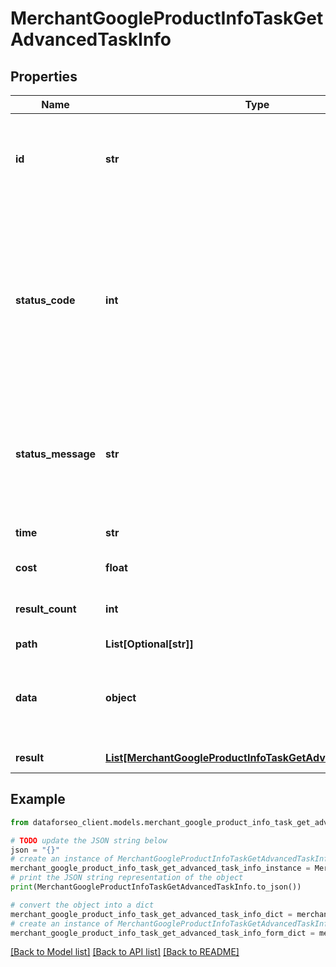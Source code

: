 # MerchantGoogleProductInfoTaskGetAdvancedTaskInfo


## Properties

Name | Type | Description | Notes
------------ | ------------- | ------------- | -------------
**id** | **str** | task identifier unique task identifier in our system in the UUID format | [optional] 
**status_code** | **int** | status code of the task generated by DataForSEO, can be within the following range: 10000-60000 you can find the full list of the response codes here | [optional] 
**status_message** | **str** | informational message of the task you can find the full list of general informational messages here | [optional] 
**time** | **str** | execution time, seconds | [optional] 
**cost** | **float** | total tasks cost, USD | [optional] 
**result_count** | **int** | number of elements in the result array | [optional] 
**path** | **List[Optional[str]]** | URL path | [optional] 
**data** | **object** | contains the same parameters that you specified in the POST request | [optional] 
**result** | [**List[MerchantGoogleProductInfoTaskGetAdvancedResultInfo]**](MerchantGoogleProductInfoTaskGetAdvancedResultInfo.md) | array of results | [optional] 

## Example

```python
from dataforseo_client.models.merchant_google_product_info_task_get_advanced_task_info import MerchantGoogleProductInfoTaskGetAdvancedTaskInfo

# TODO update the JSON string below
json = "{}"
# create an instance of MerchantGoogleProductInfoTaskGetAdvancedTaskInfo from a JSON string
merchant_google_product_info_task_get_advanced_task_info_instance = MerchantGoogleProductInfoTaskGetAdvancedTaskInfo.from_json(json)
# print the JSON string representation of the object
print(MerchantGoogleProductInfoTaskGetAdvancedTaskInfo.to_json())

# convert the object into a dict
merchant_google_product_info_task_get_advanced_task_info_dict = merchant_google_product_info_task_get_advanced_task_info_instance.to_dict()
# create an instance of MerchantGoogleProductInfoTaskGetAdvancedTaskInfo from a dict
merchant_google_product_info_task_get_advanced_task_info_form_dict = merchant_google_product_info_task_get_advanced_task_info.from_dict(merchant_google_product_info_task_get_advanced_task_info_dict)
```
[[Back to Model list]](../README.md#documentation-for-models) [[Back to API list]](../README.md#documentation-for-api-endpoints) [[Back to README]](../README.md)


